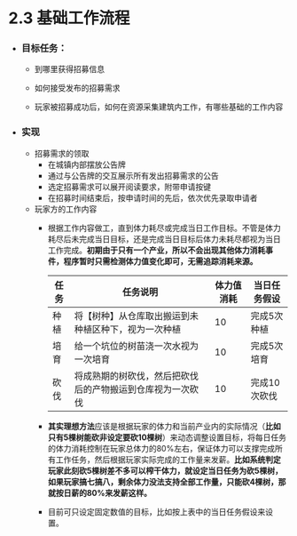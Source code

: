# 2.3 基础工作流程

- ### 目标任务：

  - 到哪里获得招募信息

  - 如何接受发布的招募需求
  - 玩家被招募成功后，如何在资源采集建筑内工作，有哪些基础的工作内容

- ### 实现

  - 招募需求的领取
    - 在城镇内部摆放公告牌
    - 通过与公告牌的交互展示所有发出招募需求的公告
    - 选定招募需求可以展开阅读要求，附带申请按键
    - 在招募时间结束后，按申请时间的先后，依次优先录取申请者
  - 玩家方的工作内容
    - 根据工作内容做工，直到体力耗尽或完成当日工作目标。不管是体力耗尽后未完成当日目标，还是完成当日目标后体力未耗尽都视为当日工作完成。**初期由于只有一个产业，所以不会出现其他体力消耗事件，程序暂时只需检测体力值变化即可，无需追踪消耗来源。**

       | 任务 | 任务说明                                                   | 体力值消耗 | 当日任务假设 |
       | ---- | ---------------------------------------------------------- | ---------- | ------------ |
       | 种植 | 将【树种】从仓库取出搬运到未种植区种下，视为一次种植       | 10         | 完成5次种植  |
       | 培育 | 给一个坑位的树苗浇一次水视为一次培育                       | 10         | 完成5次培育  |
       | 砍伐 | 将成熟期的树砍伐，然后把砍伐后的产物搬运到仓库视为一次砍伐 | 10         | 完成10次砍伐 |

    - **其实理想方法**应该是根据玩家的体力和当前产业内的实际情况（**比如只有5棵树能砍非设定要砍10棵树**）来动态调整设置目标，将每日任务的体力消耗控制在玩家总体力的80%左右，保证体力可以支撑完成所有工作任务，然后根据玩家实际完成的工作量来发薪。**比如系统判定玩家此刻砍5棵树差不多可以榨干体力，就设定当日任务为砍5棵树，如果玩家搞七搞八，剩余体力没法支持全部工作量，只能砍4棵树，那就按日薪的80%来发薪这样。**

    - 目前可只设定固定数值的目标，比如按上表中的当日任务假设来设置。

